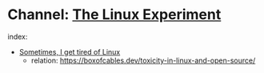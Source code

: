 # Channel: [The Linux Experiment](https://www.youtube.com/@TheLinuxEXP)

index:
- [Sometimes, I get tired of Linux](https://youtu.be/a2YZ9GwSkxI)
  - relation: https://boxofcables.dev/toxicity-in-linux-and-open-source/
